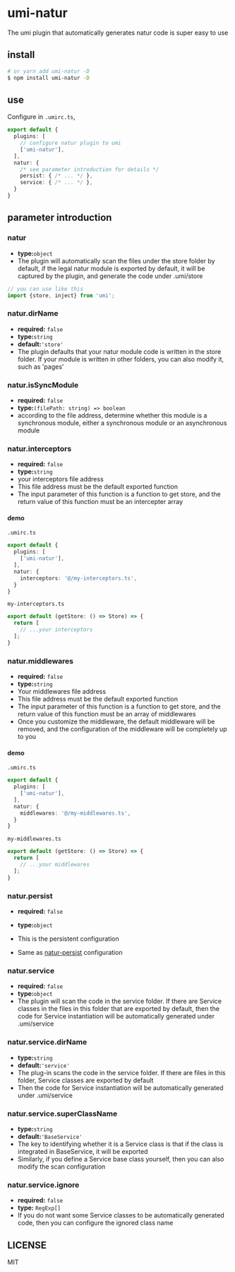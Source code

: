 # umi-natur

The umi plugin that automatically generates natur code is super easy to use

## install

```bash
# or yarn add umi-natur -D
$ npm install umi-natur -D
```

## use

Configure in `.umirc.ts`,

```ts
export default {
  plugins: [
    // configure natur plugin to umi
    ['umi-natur'],
  ],
  natur: {
    /* see parameter introduction for details */
    persist: { /* ... */ },
    service: { /* ... */ },
  }
}
```

## parameter introduction

### natur

- **type:**`object`
- The plugin will automatically scan the files under the store folder by default, if the legal natur module is exported by default, it will be captured by the plugin, and generate the code under .umi/store

```ts
// you can use like this
import {store, inject} from 'umi';
```

### natur.dirName

- **required:** `false`
- **type:**`string`
- **default:**`'store'`
- The plugin defaults that your natur module code is written in the store folder. If your module is written in other folders, you can also modify it, such as 'pages'


### natur.isSyncModule
- **required:** `false`
- **type:**`(filePath: string) => boolean`
- according to the file address, determine whether this module is a synchronous module, either a synchronous module or an asynchronous module


### natur.interceptors
- **required:** `false`
- **type:**`string`
- your interceptors file address
- This file address must be the default exported function
- The input parameter of this function is a function to get store, and the return value of this function must be an intercepter array


#### demo

`.umirc.ts`
```ts
export default {
  plugins: [
    ['umi-natur'],
  ],
  natur: {
    interceptors: '@/my-interceptors.ts',
  }
}
```

`my-interceptors.ts`
```ts
export default (getStore: () => Store) => {
  return [
    // ...your interceptors
  ];
}
```

### natur.middlewares
- **required:** `false`
- **type:**`string`
- Your middlewares file address
- This file address must be the default exported function
- The input parameter of this function is a function to get store, and the return value of this function must be an array of middlewares
- Once you customize the middleware, the default middleware will be removed, and the configuration of the middleware will be completely up to you



#### demo

`.umirc.ts`
```ts
export default {
  plugins: [
    ['umi-natur'],
  ],
  natur: {
    middlewares: '@/my-middlewares.ts',
  }
}
```

`my-middlewares.ts`
```ts
export default (getStore: () => Store) => {
  return [
    // ...your middlewares
  ];
}
```

### natur.persist

- **required:** `false`
- **type:**`object`

- This is the persistent configuration
- Same as [natur-persist](/natur-persist) configuration

### natur.service

- **required:** `false`
- **type:**`object`
- The plugin will scan the code in the service folder. If there are Service classes in the files in this folder that are exported by default, then the code for Service instantiation will be automatically generated under .umi/service

### natur.service.dirName

- **type:**`string`
- **default:**`'service'`
- The plug-in scans the code in the service folder. If there are files in this folder, Service classes are exported by default
- Then the code for Service instantiation will be automatically generated under .umi/service

### natur.service.superClassName

- **type:**`string`
- **default:**`'BaseService'`
- The key to identifying whether it is a Service class is that if the class is integrated in BaseService, it will be exported
- Similarly, if you define a Service base class yourself, then you can also modify the scan configuration

### natur.service.ignore

- **required:** `false`
- **type:** `RegExp[]`
- If you do not want some Service classes to be automatically generated code, then you can configure the ignored class name


## LICENSE

MIT
